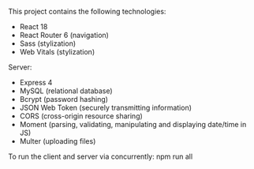 This project contains the following technologies:
- React 18
- React Router 6 (navigation)
- Sass (stylization)
- Web Vitals (stylization)

Server:
- Express 4
- MySQL (relational database)
- Bcrypt (password hashing)
- JSON Web Token (securely transmitting information)
- CORS (cross-origin resource sharing)
- Moment (parsing, validating, manipulating and displaying date/time in JS)
- Multer (uploading files)

To run the client and server via concurrently:
npm run all